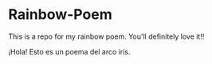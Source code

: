 ﻿# Rainbow-Poem
This is a repo for my rainbow poem.
You'll definitely love it!!

¡Hola! Esto es un poema del arco iris.
